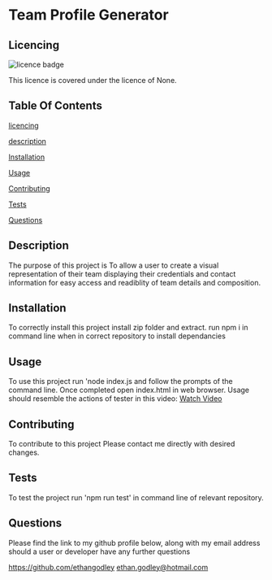 # Team Profile Generator 

## Licencing
![licence badge](https://img.shields.io/badge/licence-None-brightgreen) 
 
This licence is covered under the licence of None. 

## Table Of Contents
[licencing](#licencing) 

[description](#description) 

[Installation](#installation) 

[Usage](#usage) 

[Contributing](#contributing) 

[Tests](#tests) 

[Questions](#questions) 

## Description
The purpose of this project is To allow a user to create a visual representation of their team displaying their credentials and contact information for easy access and readiblity of team details and composition. 

## Installation
To correctly install this project install zip folder and extract. run npm i in command line when in correct repository to install dependancies 

## Usage
To use this project run 'node index.js and follow the prompts of the command line. Once completed open index.html in web browser. 
Usage should resemble the actions of tester in this video: [Watch Video](https://drive.google.com/file/d/1oyb8-B3LgGPWwdO61T_u2j0v2Di3BkpL/view)

## Contributing 
To contribute to this project Please contact me directly with desired changes.  

## Tests
To test the project run 'npm run test' in command line of relevant repository. 
 
## Questions 
Please find the link to my github profile below, along with my email address should a user or developer have any further questions 

https://github.com/ethangodley ethan.godley@hotmail.com
